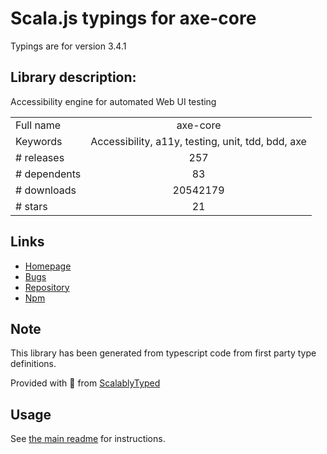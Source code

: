 
# Scala.js typings for axe-core

Typings are for version 3.4.1

## Library description:
Accessibility engine for automated Web UI testing

|                    |                 |
| ------------------ | :-------------: |
| Full name          | axe-core |
| Keywords           | Accessibility, a11y, testing, unit, tdd, bdd, axe |
| # releases         | 257 |
| # dependents       | 83 |
| # downloads        | 20542179 |
| # stars            | 21 |

## Links
- [Homepage](https://github.com/dequelabs/axe-core#readme)
- [Bugs](https://github.com/dequelabs/axe-core/issues)
- [Repository](https://github.com/dequelabs/axe-core)
- [Npm](https://www.npmjs.com/package/axe-core)
    


## Note
This library has been generated from typescript code from first party type definitions.

Provided with :purple_heart: from [ScalablyTyped](https://github.com/oyvindberg/ScalablyTyped)

## Usage
See [the main readme](../../readme.md) for instructions.


